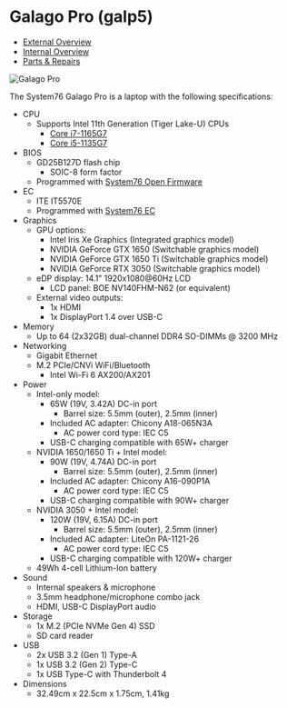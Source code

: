 # Galago Pro (galp5)

- [External Overview](./external-overview.md)
- [Internal Overview](./internal-overview.md)
- [Parts & Repairs](./repairs.md)

![Galago Pro](./img/galp5.png)

The System76 Galago Pro is a laptop with the following specifications:

- CPU
    - Supports Intel 11th Generation (Tiger Lake-U) CPUs
        - [Core i7-1165G7](https://ark.intel.com/content/www/us/en/ark/products/208921/intel-core-i7-1165g7-processor-12m-cache-up-to-4-70-ghz-with-ipu.html)
        - [Core i5-1135G7](https://ark.intel.com/content/www/us/en/ark/products/208922/intel-core-i5-1135g7-processor-8m-cache-up-to-4-20-ghz-with-ipu.html)
- BIOS
    - GD25B127D flash chip
        - SOIC-8 form factor
    - Programmed with [System76 Open Firmware](https://github.com/system76/firmware-open)
- EC
    - ITE IT5570E
    - Programmed with [System76 EC](https://github.com/system76/ec)
- Graphics
    - GPU options:
        - Intel Iris Xe Graphics (Integrated graphics model)
        - NVIDIA GeForce GTX 1650 (Switchable graphics model)
        - NVIDIA GeForce GTX 1650 Ti (Switchable graphics model)
        - NVIDIA GeForce RTX 3050 (Switchable graphics model)
    - eDP display: 14.1" 1920x1080@60Hz LCD
        - LCD panel: BOE NV140FHM-N62 (or equivalent)
    - External video outputs:
        - 1x HDMI
        - 1x DisplayPort 1.4 over USB-C
- Memory
    - Up to 64 (2x32GB) dual-channel DDR4 SO-DIMMs @ 3200 MHz
- Networking
    - Gigabit Ethernet
    - M.2 PCIe/CNVi WiFi/Bluetooth
        - Intel Wi-Fi 6 AX200/AX201
- Power
    - Intel-only model:
        - 65W (19V, 3.42A) DC-in port
            - Barrel size: 5.5mm (outer), 2.5mm (inner)
        - Included AC adapter: Chicony A18-065N3A
            - AC power cord type: IEC C5
        - USB-C charging compatible with 65W+ charger
    - NVIDIA 1650/1650 Ti + Intel model:
        - 90W (19V, 4.74A) DC-in port
            - Barrel size: 5.5mm (outer), 2.5mm (inner)
        - Included AC adapter: Chicony A16-090P1A
            - AC power cord type: IEC C5
        - USB-C charging compatible with 90W+ charger
    - NVIDIA 3050 + Intel model:
        - 120W (19V, 6.15A) DC-in port
            - Barrel size: 5.5mm (outer), 2.5mm (inner)
        - Included AC adapter: LiteOn PA-1121-26
            - AC power cord type: IEC C5
        - USB-C charging compatible with 120W+ charger
    - 49Wh 4-cell Lithium-Ion battery
- Sound
    - Internal speakers & microphone
    - 3.5mm headphone/microphone combo jack
    - HDMI, USB-C DisplayPort audio
- Storage
    - 1x M.2 (PCIe NVMe Gen 4) SSD
    - SD card reader
- USB
    - 2x USB 3.2 (Gen 1) Type-A
    - 1x USB 3.2 (Gen 2) Type-C
    - 1x USB Type-C with Thunderbolt 4
- Dimensions
    - 32.49cm x 22.5cm x 1.75cm, 1.41kg
